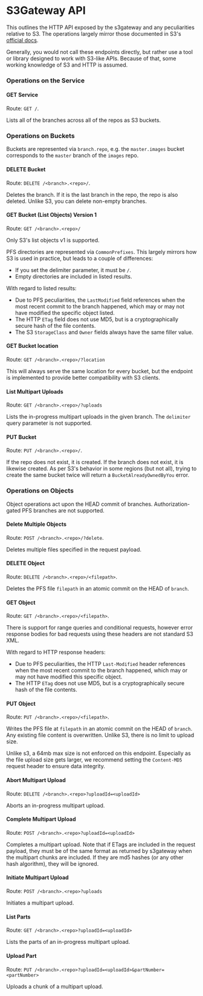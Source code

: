 # S3Gateway API

This outlines the HTTP API exposed by the s3gateway and any peculiarities
relative to S3. The operations largely mirror those documented in S3's
[official docs](https://docs.aws.amazon.com/AmazonS3/latest/API/Welcome.html).

Generally, you would not call these endpoints directly, but rather use a
tool or library designed to work with S3-like APIs. Because of that, some
working knowledge of S3 and HTTP is assumed.

### Operations on the Service

#### GET Service

Route: `GET /`.

Lists all of the branches across all of the repos as S3 buckets.

### Operations on Buckets

Buckets are represented via `branch.repo`, e.g. the `master.images` bucket
corresponds to the `master` branch of the `images` repo.

#### DELETE Bucket

Route: `DELETE /<branch>.<repo>/`.

Deletes the branch. If it is the last branch in the repo, the repo is also
deleted. Unlike S3, you can delete non-empty branches.

#### GET Bucket (List Objects) Version 1

Route: `GET /<branch>.<repo>/`

Only S3's list objects v1 is supported.

PFS directories are represented via `CommonPrefixes`. This largely mirrors how
S3 is used in practice, but leads to a couple of differences:
* If you set the delimiter parameter, it must be `/`.
* Empty directories are included in listed results.

With regard to listed results:
* Due to PFS peculiarities, the `LastModified` field references when the most
recent commit to the branch happened, which may or may not have modified the
specific object listed.
* The HTTP `ETag` field does not use MD5, but is a cryptographically secure
hash of the file contents.
* The S3 `StorageClass` and `Owner` fields always have the same filler value.

#### GET Bucket location

Route: `GET /<branch>.<repo>/?location`

This will always serve the same location for every bucket, but the endpoint is implemented to provide better compatibility with S3 clients.

#### List Multipart Uploads

Route: `GET /<branch>.<repo>/?uploads`

Lists the in-progress multipart uploads in the given branch. The `delimiter` query parameter is not supported.

#### PUT Bucket

Route: `PUT /<branch>.<repo>/`.

If the repo does not exist, it is created. If the branch does not exist, it
is likewise created. As per S3's behavior in some regions (but not all),
trying to create the same bucket twice will return a `BucketAlreadyOwnedByYou`
error.

### Operations on Objects

Object operations act upon the HEAD commit of branches. Authorization-gated
PFS branches are not supported.

#### Delete Multiple Objects

Route: `POST /<branch>.<repo>/?delete`.

Deletes multiple files specified in the request payload.

#### DELETE Object

Route: `DELETE /<branch>.<repo>/<filepath>`.

Deletes the PFS file `filepath` in an atomic commit on the HEAD of `branch`.

#### GET Object

Route: `GET /<branch>.<repo>/<filepath>`.

There is support for range queries and conditional requests, however error
response bodies for bad requests using these headers are not standard S3 XML.

With regard to HTTP response headers:
* Due to PFS peculiarities, the HTTP `Last-Modified` header references when
the most recent commit to the branch happened, which may or may not have
modified this specific object.
* The HTTP `ETag` does not use MD5, but is a cryptographically secure hash of
the file contents.

#### PUT Object

Route: `PUT /<branch>.<repo>/<filepath>`.

Writes the PFS file at `filepath` in an atomic commit on the HEAD of `branch`.
Any existing file content is overwritten. Unlike S3, there is no limit to
upload size.

Unlike s3, a 64mb max size is not enforced on this endpoint. Especially as the file upload size gets larger, we recommend setting the `Content-MD5`
request header to ensure data integrity.

#### Abort Multipart Upload

Route: `DELETE /<branch>.<repo>?uploadId=<uploadId>`

Aborts an in-progress multipart upload.

#### Complete Multipart Upload

Route: `POST /<branch>.<repo>?uploadId=<uploadId>`

Completes a multipart upload. Note that if ETags are included in the request payload, they must be of the same format as returned by s3gateway when the multipart chunks are included. If they are md5 hashes (or any other hash algorithm), they will be ignored.

#### Initiate Multipart Upload

Route: `POST /<branch>.<repo>?uploads`

Initiates a multipart upload.

#### List Parts

Route: `GET /<branch>.<repo>?uploadId=<uploadId>`

Lists the parts of an in-progress multipart upload.

#### Upload Part

Route: `PUT /<branch>.<repo>?uploadId=<uploadId>&partNumber=<partNumber>`

Uploads a chunk of a multipart upload.
